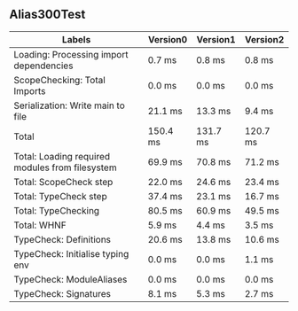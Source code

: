 
## Alias300Test

Labels|Version0|Version1|Version2
---|---|---|---
Loading: Processing import dependencies|0.7 ms|0.8 ms|0.8 ms
ScopeChecking: Total Imports|0.0 ms|0.0 ms|0.0 ms
Serialization: Write main to file|21.1 ms|13.3 ms|9.4 ms
Total|150.4 ms|131.7 ms|120.7 ms
Total: Loading required modules from filesystem|69.9 ms|70.8 ms|71.2 ms
Total: ScopeCheck step|22.0 ms|24.6 ms|23.4 ms
Total: TypeCheck step|37.4 ms|23.1 ms|16.7 ms
Total: TypeChecking|80.5 ms|60.9 ms|49.5 ms
Total: WHNF|5.9 ms|4.4 ms|3.5 ms
TypeCheck: Definitions|20.6 ms|13.8 ms|10.6 ms
TypeCheck: Initialise typing env|0.0 ms|0.0 ms|1.1 ms
TypeCheck: ModuleAliases|0.0 ms|0.0 ms|0.0 ms
TypeCheck: Signatures|8.1 ms|5.3 ms|2.7 ms

